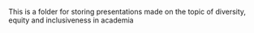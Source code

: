 This is a folder for storing presentations made on the topic of diversity, equity and inclusiveness in academia
